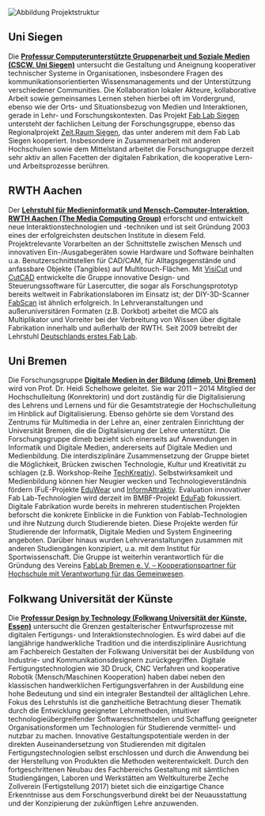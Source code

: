 ![Abbildung Projektstruktur](/images/fab101.jpg)

## Uni Siegen
Die **[Professur Computerunterstützte Gruppenarbeit und Soziale Medien (CSCW, Uni Siegen)](http://www.cscw.uni-siegen.de/)** untersucht die Gestaltung und Aneignung kooperativer technischer Systeme in Organisationen, insbesondere Fragen des kommunikationsorientierten Wissensmanagements und der Unterstützung verschiedener Communities. Die Kollaboration lokaler Akteure, kollaborative Arbeit sowie gemeinsames Lernen stehen hierbei oft im Vordergrund, ebenso wie der Orts- und Situationsbezug von Medien und Interaktionen, gerade in Lehr- und Forschungskontexten. Das Projekt [Fab Lab Siegen](http://fablab-siegen.de/) untersteht der fachlichen Leitung der Forschungsgruppe, ebenso das Regionalprojekt [Zeit.Raum Siegen](http://zeitraum-siegen.de/), das unter anderem mit dem Fab Lab Siegen kooperiert. Insbesondere in Zusammenarbeit mit anderen Hochschulen sowie dem Mittelstand arbeitet die Forschungsgruppe derzeit sehr aktiv an allen Facetten der digitalen Fabrikation, die kooperative Lern- und Arbeitsprozesse berühren.   

## RWTH Aachen

Der **[Lehrstuhl für Medieninformatik und Mensch-Computer-Interaktion, RWTH Aachen (The Media Computing Group)](https://hci.rwth-aachen.de/)** erforscht und entwickelt neue Interaktionstechnologien und -techniken und ist seit Gründung 2003 eines der erfolgreichsten deutschen Institute in diesem Feld. Projektrelevante Vorarbeiten an der Schnittstelle zwischen Mensch und innovativen Ein-/Ausgabegeräten sowie Hardware und Software beinhalten u.a. Benutzerschnittstellen für CAD/CAM, für Alltagsgegenstände und anfassbare Objekte (Tangibles) auf Multitouch-Flächen. Mit [VisiCut](http://hci.rwth-aachen.de/visicut) und [CutCAD](https://hci.rwth-aachen.de/cutcad) entwickelte die Gruppe innovative Design- und Steuerungssoftware für Lasercutter, die sogar als Forschungsprototyp bereits weltweit in Fabrikationslaboren im Einsatz ist; der DIY-3D-Scanner [FabScan](https://hci.rwth-aachen.de/fabscan) ist ähnlich erfolgreich. In Lehrveranstaltungen und außeruniversitären Formaten (z.B. Dorkbot) arbeitet die MCG als Multiplikator und Vorreiter bei der Verbreitung von Wissen über digitale Fabrikation innerhalb und außerhalb der RWTH. Seit 2009 betreibt der Lehrstuhl [Deutschlands erstes Fab Lab](http://fablab-aachen.de).

## Uni Bremen
 
Die Forschungsgruppe **[Digitale Medien in der Bildung (dimeb, Uni Bremen)](http://www.dimeb.de/)** wird von Prof. Dr. Heidi Schelhowe geleitet. Sie war 2011 – 2014 Mitglied der Hochschulleitung (Konrektorin) und dort zuständig für die Digitalisierung des Lehrens und Lernens und für die Gesamtstrategie der Hochschulleitung im Hinblick auf Digitalisierung. Ebenso gehörte sie dem Vorstand des Zentrums für Multimedia in der Lehre an, einer zentralen Einrichtung der Universität Bremen, die die Digitalisierung der Lehre unterstützt. Die Forschungsgruppe dimeb bezieht sich einerseits auf Anwendungen in Informatik und Digitale Medien, andererseits auf Digitale Medien und Medienbildung. Die interdisziplinäre Zusammensetzung der Gruppe bietet die Möglichkeit, Brücken zwischen Technologie, Kultur und Kreativität zu schlagen (z.B. Workshop-Reihe [TechKreativ](www.techkreativ.de)). Selbstwirksamkeit und Medienbildung können hier Neugier wecken und Technologieverständnis fördern (FuE-Projekte  [EduWear](http://dimeb.informatik.uni-bremen.de/eduwear/about-2/) und [InformAttraktiv](http://dimeb.informatik.uni-bremen.de/informattraktiv/). Evaluation innovativer Fab Lab-Technologien wird derzeit im BMBF-Projekt [EduFab](http://dimeb.informatik.uni-bremen.de/edufab/) fokussiert. Digitale Fabrikation wurde bereits in mehreren studentischen Projekten beforscht die konkrete Einblicke in die Funktion von Fablab-Technologien und ihre Nutzung durch Studierende bieten. Diese Projekte werden für Studierende der Informatik, Digitale Medien und System Engineering angeboten. Darüber hinaus wurden Lehrveranstaltungen zusammen mit anderen Studiengängen konzipiert, u.a. mit dem Institut für Sportwissenschaft. Die Gruppe ist weiterhin verantwortlich für die Gründung des Vereins [FabLab Bremen e. V. – Kooperationspartner für Hochschule mit Verantwortung für das Gemeinwesen](http://www.fablab-bremen.org).

## Folkwang Universität der Künste
 
Die **[Professur Design by Technology (Folkwang Universität der Künste, Essen)](http://www.folkwang-uni.de/nc/de/home/gestaltung/lehrende/profil/?mehr=1&detaildozent=797&cHash=7f1f4004d8b967baeecfd487ada644a2)** untersucht die Grenzen gestalterischer Entwurfsprozesse mit digitalen Fertigungs- und Interaktionstechnologien. Es wird dabei auf die langjährige handwerkliche Tradition und die interdisziplinäre Ausrichtung am Fachbereich Gestalten der Folkwang Universität bei der Ausbildung von Industrie- und Kommunikationsdesignern zurückgegriffen. Digitale Fertigungstechnologien wie 3D Druck, CNC Verfahren und kooperative Robotik (Mensch/Maschinen Kooperation) haben dabei neben den klassischen handwerklichen Fertigungsverfahren in der Ausbildung eine hohe Bedeutung und sind ein integraler Bestandteil der alltäglichen Lehre. Fokus des Lehrstuhls ist die ganzheitliche Betrachtung dieser Thematik durch die Entwicklung geeigneter Lehrmethoden, intuitiver technologieübergreifender Softwareschnittstellen und Schaffung geeigneter Organisationsformen um Technologien für Studierende vermittel- und nutzbar zu machen. Innovative Gestaltungspotentiale werden in der direkten Auseinandersetzung von Studierenden mit digitalen Fertigungstechnologien selbst erschlossen und durch die Anwendung bei der Herstellung von Produkten die Methoden weiterentwickelt. Durch den fortgeschrittenen Neubau des Fachbereichs Gestaltung mit sämtlichen Studiengängen, Laboren und Werkstätten am Weltkulturerbe Zeche Zollverein (Fertigstellung 2017) bietet sich die einzigartige Chance Erkenntnisse aus dem Forschungsverbund direkt bei der Neuausstattung und der Konzipierung der zukünftigen Lehre anzuwenden.
